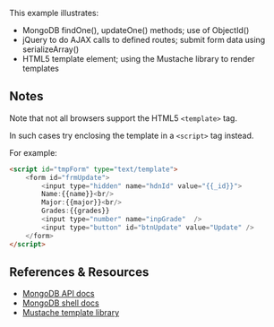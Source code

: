 This example illustrates:

- MongoDB findOne(), updateOne() methods; use of ObjectId() 
- jQuery to do AJAX calls to defined routes; submit form data using serializeArray()
- HTML5 template element; using the Mustache library to render templates

Notes
-----

Note that not all browsers support the HTML5 `<template>` tag. 

In such cases try enclosing the template in a `<script>` tag instead. 

For example:

``` html
<script id="tmpForm" type="text/template">
    <form id="frmUpdate">
		<input type="hidden" name="hdnId" value="{{_id}}">
		Name:{{name}}<br/>
		Major:{{major}}<br/>
		Grades:{{grades}}  
		<input type="number" name="inpGrade"  />
		<input type="button" id="btnUpdate" value="Update" />
	</form>
</script>
```

References & Resources
----------------------

* [MongoDB API docs](http://mongodb.github.io/node-mongodb-native/2.2/api/)
* [MongoDB shell docs](https://docs.mongodb.com/manual/crud/)
* [Mustache template library](https://github.com/janl/mustache.js#templates)